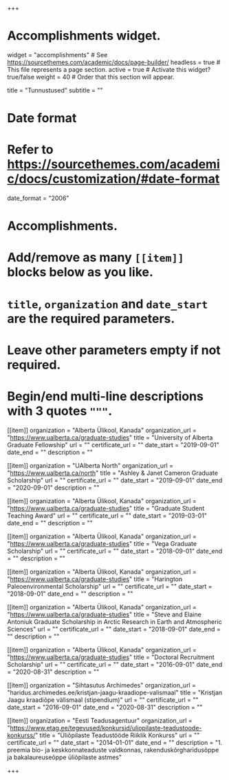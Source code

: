 +++
# Accomplishments widget.
widget = "accomplishments"  # See https://sourcethemes.com/academic/docs/page-builder/
headless = true  # This file represents a page section.
active = true  # Activate this widget? true/false
weight = 40  # Order that this section will appear.

title = "Tunnustused"
subtitle = ""

# Date format
#   Refer to https://sourcethemes.com/academic/docs/customization/#date-format
date_format = "2006"

# Accomplishments.
#   Add/remove as many `[[item]]` blocks below as you like.
#   `title`, `organization` and `date_start` are the required parameters.
#   Leave other parameters empty if not required.
#   Begin/end multi-line descriptions with 3 quotes `"""`.

[[item]]
  organization = "Alberta Ülikool, Kanada"
  organization_url = "https://www.ualberta.ca/graduate-studies"
  title = "University of Alberta Graduate Fellowship"
  url = ""
  certificate_url = ""
  date_start = "2019-09-01"
  date_end = ""
  description = ""

[[item]]
  organization = "UAlberta North"
  organization_url = "https://www.ualberta.ca/north"
  title = "Ashley & Janet Cameron Graduate Scholarship"
  url = ""
  certificate_url = ""
  date_start = "2019-09-01"
  date_end = "2020-09-01"
  description = ""
  
[[item]]
  organization = "Alberta Ülikool, Kanada"
  organization_url = "https://www.ualberta.ca/graduate-studies"
  title = "Graduate Student Teaching Award"
  url = ""
  certificate_url = ""
  date_start = "2019-03-01"
  date_end = ""
  description = ""

[[item]]
  organization = "Alberta Ülikool, Kanada"
  organization_url = "https://www.ualberta.ca/graduate-studies"
  title = "Vega Graduate Scholarship"
  url = ""
  certificate_url = ""
  date_start = "2018-09-01"
  date_end = ""
  description = ""

[[item]]
  organization = "Alberta Ülikool, Kanada"
  organization_url = "https://www.ualberta.ca/graduate-studies"
  title = "Harington Paleoenvironmental Scholarship"
  url = ""
  certificate_url = ""
  date_start = "2018-09-01"
  date_end = ""
  description = ""

[[item]]
  organization = "Alberta Ülikool, Kanada"
  organization_url = "https://www.ualberta.ca/graduate-studies"
  title = "Steve and Elaine Antoniuk Graduate Scholarship in Arctic Research in Earth and Atmospheric Sciences"
  url = ""
  certificate_url = ""
  date_start = "2018-09-01"
  date_end = ""
  description = ""

[[item]]
  organization = "Alberta Ülikool, Kanada"
  organization_url = "https://www.ualberta.ca/graduate-studies"
  title = "Doctoral Recruitment Scholarship"
  url = ""
  certificate_url = ""
  date_start = "2016-09-01"
  date_end = "2020-08-31"
  description = ""

[[item]]
  organization = "Sihtasutus Archimedes"
  organization_url = "haridus.archimedes.ee/kristjan-jaagu-kraadiope-valismaal"
  title = "Kristjan Jaagu kraadiõpe välismaal (stipendium)"
  url = ""
  certificate_url = ""
  date_start = "2016-09-01"
  date_end = "2020-08-31"
  description = ""

[[item]]
  organization = "Eesti Teadusagentuur"
  organization_url = "https://www.etag.ee/tegevused/konkursid/uliopilaste-teadustoode-konkurss/"
  title = "Üliõpilaste Teadustööde Riiklik Konkurss"
  url = ""
  certificate_url = ""
  date_start = "2014-01-01"
  date_end = ""
  description = "1. preemia bio- ja keskkonnateaduste valdkonnas, rakenduskõrgharidusõppe ja bakalaureuseõppe üliõpilaste astmes"

+++
